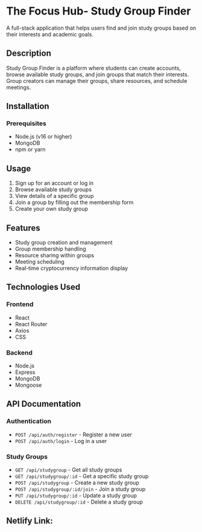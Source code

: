 # The Focus Hub- Study Group Finder

A full-stack application that helps users find and join study groups based on their interests and academic goals.

## Description

Study Group Finder is a platform where students can create accounts, browse available study groups, and join groups that match their interests. Group creators can manage their groups, share resources, and schedule meetings.

## Installation

### Prerequisites
- Node.js (v16 or higher)
- MongoDB
- npm or yarn


## Usage

1. Sign up for an account or log in
2. Browse available study groups
3. View details of a specific group
4. Join a group by filling out the membership form
5. Create your own study group

## Features

<!-- - User authentication and profile management -->
- Study group creation and management
- Group membership handling
- Resource sharing within groups
- Meeting scheduling
- Real-time cryptocurrency information display

## Technologies Used

### Frontend
- React
- React Router
- Axios
- CSS

### Backend
- Node.js
- Express
- MongoDB
- Mongoose


## API Documentation

### Authentication
- `POST /api/auth/register` - Register a new user
- `POST /api/auth/login` - Log in a user

### Study Groups
- `GET /api/studygroup` - Get all study groups
- `GET /api/studygroup/:id` - Get a specific study group
- `POST /api/studygroup` - Create a new study group
- `POST /api/studygroup/:id/join` - Join a study group
- `PUT /api/studygroup/:id` - Update a study group
- `DELETE /api/studygroup/:id` - Delete a study group


## Netlify Link: 
